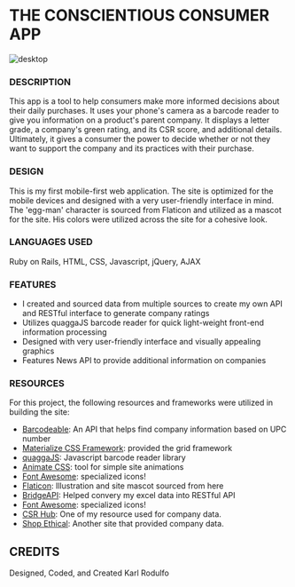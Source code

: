 # THE CONSCIENTIOUS CONSUMER APP

![desktop](concon.gif)

### DESCRIPTION
This app is a tool to help consumers make more informed decisions about their daily purchases.
It uses your phone's camera as a barcode reader to give you information on a product's parent company. It displays a letter grade, a company's green rating, and its CSR score, and additional details. Ultimately, it gives a consumer the power to decide whether or not they want to support the company and its practices with their purchase.

### DESIGN
This is my first mobile-first web application. The site is optimized for the mobile devices and designed with a very user-friendly interface in mind.
The 'egg-man' character is sourced from Flaticon and utilized as a mascot for the site. His colors were utilized across the site for a cohesive look.

### LANGUAGES USED
Ruby on Rails, HTML, CSS, Javascript, jQuery, AJAX

### FEATURES

- I created and sourced data from multiple sources to create my own API and RESTful interface to generate company ratings
- Utilizes quaggaJS barcode reader for quick light-weight front-end information processing
- Designed with very user-friendly interface and visually appealing graphics
- Features News API to provide additional information on companies

### RESOURCES

For this project, the following resources and frameworks were utilized in building the site:

- [Barcodeable](https://api.barcodable.com/): An API that helps find company information based on UPC number
- [Materialize CSS Framework](https://materializecss.com/): provided the grid framework
- [quaggaJS](https://serratus.github.io/quaggaJS/): Javascript barcode reader library
- [Animate CSS](https://daneden.github.io/animate.css/): tool for simple site animations
- [Font Awesome](https://fontawesome.com/icons?d=gallery): specialized icons!
- [Flaticon](https://www.flaticon.com/): Illustration and site mascot sourced from here
- [BridgeAPI](https://bridge.buddyweb.fr/): Helped convery my excel data into RESTful API
- [Font Awesome](https://fontawesome.com/icons?d=gallery): specialized icons!
- [CSR Hub](https://www.csrhub.com/): One of my resource used for company data.
- [Shop Ethical](https://guide.ethical.org.au): Another site that provided company data.


## CREDITS
Designed, Coded, and Created Karl Rodulfo
